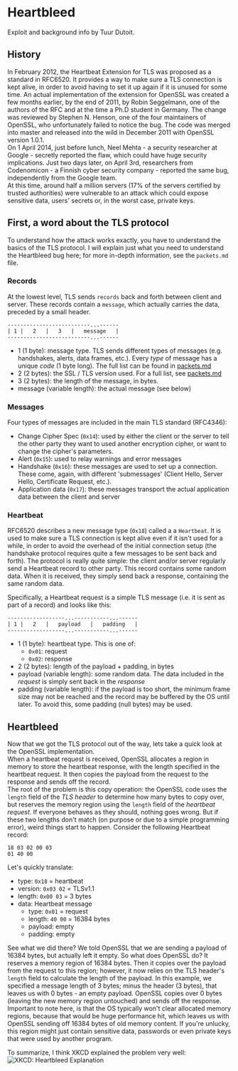Heartbleed
===
Exploit and background info by Tuur Dutoit.

## History
In February 2012, the Heartbeat Extension for TLS was proposed as a standard in RFC6520. It provides a way to make sure a TLS connection is kept alive, in order to avoid having to set it up again if it is unused for some time. An actual implementation of the extension for OpenSSL was created a few months earlier, by the end of 2011, by Robin Seggelmann, one of the authors of the RFC and at the time a Ph.D student in Germany. The change was reviewed by Stephen N. Henson, one of the four maintainers of OpenSSL, who unfortunately failed to notice the bug. The code was merged into master and released into the wild in December 2011 with OpenSSL version 1.0.1.  
On 1 April 2014, just before lunch, Neel Mehta - a security researcher at Google - secretly reported the flaw, which could have huge security implications. Just two days later, on April 3rd, researchers from Codenomicon - a Finnish cyber security company - reported the same bug, independently from the Google team.  
At this time, around half a million servers (17% of the servers certified by trusted authorities) were vulnerable to an attack which could expose sensitive data, users' secrets or, in the worst case, private keys.

## First, a word about the TLS protocol
To understand how the attack works exactly, you have to understand the basics of the TLS protocol. I will explain just what you need to understand the Heartbleed bug here; for more in-depth information, see the `packets.md` file.

### Records
At the lowest level, TLS sends `records` back and forth between client and server. These records contain a `message`, which actually carries the data, preceded by a small header.

```
--------------------------...------
| 1 |   2   |   3   |   message   |
--------------------------...------
```

- 1 (1 byte): message type. TLS sends different types of messages (e.g. handshakes, alerts, data frames, etc.). Every _type_ of message has a unique _code_ (1 byte long). The full list can be found in [packets.md](packets.md#message-type)
- 2 (2 bytes): the SSL / TLS version used. For a full list, see [packets.md](packets.md#version)
- 3 (2 bytes): the length of the message, in bytes.
- message (variable length): the actual message (see below)

### Messages
Four types of messages are included in the main TLS standard (RFC4346):
- Change Cipher Spec (`0x14`): used by either the client or the server to tell the other party they want to used another encryption cipher, or want to change the cipher's parameters.
- Alert (`0x15`): used to relay warnings and error messages
- Handshake (`0x16`): these messages are used to set up a connection. These come, again, with different 'submessages' (Client Hello, Server Hello, Certificate Request, etc.).
- Application data (`0x17`): these messages transport the actual application data between the client and server

### Heartbeat
RFC6520 describes a new message type (`0x18`) called a a `Heartbeat`. It is used to make sure a TLS connection is kept alive even if it isn't used for a while, in order to avoid the overhead of the initial connection setup (the handshake protocol requires quite a few messages to be sent back and forth). The protocol is really quite simple: the client and/or server regularly send a Heartbeat record to other party. This record contains some random data. When it is received, they simply send back a response, containing the same random data.

Specifically, a Heartbeat request is a simple TLS message (i.e. it is sent as part of a record) and looks like this:

```
------------------...-----------...------
| 1 |   2   |   payload   |   padding   |
------------------...-----------...------
```

- 1 (1 byte): heartbeat type. This is one of:
    - `0x01`: request
    - `0x02`: response
- 2 (2 bytes): length of the payload + padding, in bytes
- payload (variable length): some random data. The data included in the _request_ is simply sent back in the _response_
- padding (variable length): if the payload is too short, the minimum frame size may not be reached and the record may be buffered by the OS until later. To avoid this, some padding (null bytes) may be used.

## Heartbleed
Now that we got the TLS protocol out of the way, lets take a quick look at the OpenSSL implementation.  
When a heartbeat request is received, OpenSSL allocates a region in memory to store the heartbeat response, with the length specified in the heartbeat request. It then copies the payload from the request to the response and sends off the record.  
The root of the problem is this copy operation: the OpenSSL code uses the `length` field of the _TLS header_ to determine how many bytes to copy over, but reserves the memory region using the `length` field of the _heartbeat request_. If everyone behaves as they should, nothing goes wrong. But if these two lengths don't match (on purpose or due to a simple programming error), weird things start to happen. Consider the following Heartbeat record:

```
18 03 02 00 03
01 40 00
```

Let's quickly translate:
- type: `0x18` = heartbeat
- version: `0x03 02` = TLSv1.1
- length: `0x00 03` = 3 bytes
- data: Heartbeat message
    - type: `0x01` = request
    - length: `40 00` = 16384 bytes
    - payload: empty
    - padding: empty

See what we did there? We told OpenSSL that we are sending a payload of 16384 bytes, but actually left it empty. So what does OpenSSL do? It reserves a memory region of 16384 bytes. Then it copies over the payload from the request to this region; however, it now relies on the TLS header's `length` field to calculate the length of the payload. In this example, we specified a message length of 3 bytes; minus the header (3 bytes), that leaves us with 0 bytes - an empty payload. OpenSSL copies over 0 bytes (leaving the new memory region untouched) and sends off the response.  
Important to note here, is that the OS typically won't clear allocated memory regions, because that would be huge performance hit, which leaves us with OpenSSL sending off 16384 bytes of old memory content. If you're unlucky, this region might just contain sensitive data, passwords or even private keys that were used by another program.

To summarize, I think XKCD explained the problem very well:
![XKCD: Heartbleed Explanation](assets/xkcd_heartbleed_explanation)
